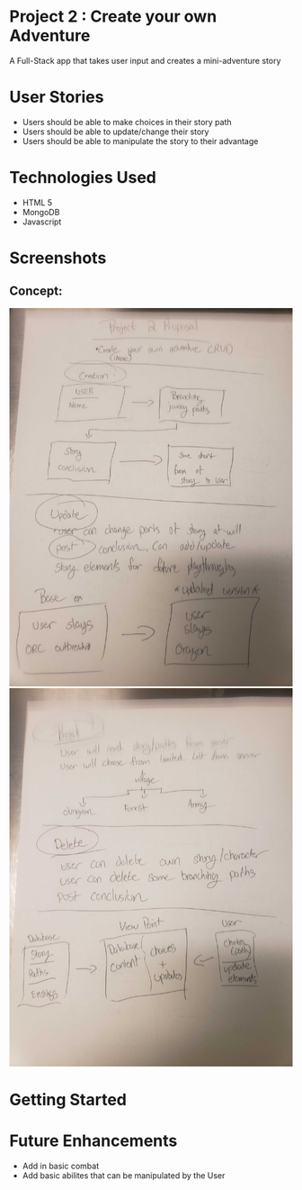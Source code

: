 # Project 2 : Create your own Adventure
A Full-Stack app that takes user input and creates a mini-adventure story

# User Stories
* Users should be able to make choices in their story path
* Users should be able to update/change their story
* Users should be able to manipulate the story to their advantage

# Technologies Used
* HTML 5
* MongoDB
* Javascript

# Screenshots
## Concept: 
![Poor Drawing 1](images/markdown/Page1.jpg)
![Poor Drawing 2](images/markdown/Page2.jpg)

# Getting Started

# Future Enhancements
* Add in basic combat
* Add basic abilites that can be manipulated by the User